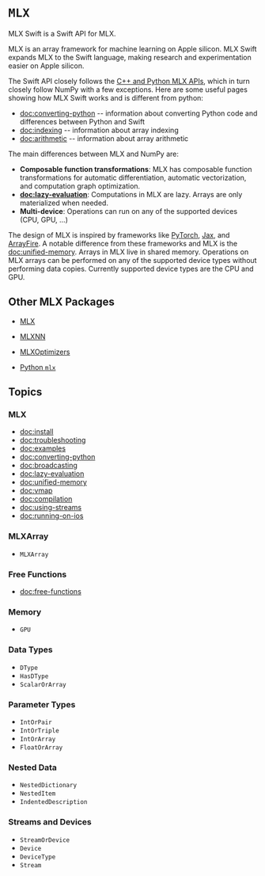 #  ``MLX``

MLX Swift is a Swift API for MLX.

MLX is an array framework for machine learning on Apple silicon. MLX Swift
expands MLX to the Swift language, making research and experimentation easier
on Apple silicon.

The Swift API closely follows the 
[C++ and Python MLX APIs](https://ml-explore.github.io/mlx/build/html/index.html), which in turn closely follow
NumPy with a few exceptions. Here are some useful pages showing how MLX Swift works and is different
from python:

- <doc:converting-python> -- information about converting Python code and differences between Python and Swift
- <doc:indexing> -- information about array indexing
- <doc:arithmetic> -- information about array arithmetic

The main differences between MLX and NumPy are:

 - **Composable function transformations**: MLX has composable function
   transformations for automatic differentiation, automatic vectorization,
   and computation graph optimization.
 - **<doc:lazy-evaluation>**: Computations in MLX are lazy. Arrays are only
   materialized when needed.
 - **Multi-device**: Operations can run on any of the supported devices (CPU,
   GPU, ...)

The design of MLX is inspired by frameworks like 
[PyTorch](https://pytorch.org/), [Jax](https://github.com/google/jax), and
[ArrayFire](https://arrayfire.org/). A notable difference from these
frameworks and MLX is the <doc:unified-memory>. Arrays in MLX live in shared
memory. Operations on MLX arrays can be performed on any of the supported
device types without performing data copies. Currently supported device types
are the CPU and GPU.

## Other MLX Packages

- [MLX](mlx)
- [MLXNN](mlxnn)
- [MLXOptimizers](mlxoptimizers)

- [Python `mlx`](https://ml-explore.github.io/mlx/build/html/index.html)

## Topics

### MLX

- <doc:install>
- <doc:troubleshooting>
- <doc:examples>
- <doc:converting-python>
- <doc:broadcasting>
- <doc:lazy-evaluation>
- <doc:unified-memory>
- <doc:vmap>
- <doc:compilation>
- <doc:using-streams>
- <doc:running-on-ios>

### MLXArray

- ``MLXArray``

### Free Functions

- <doc:free-functions>

### Memory

- ``GPU``

### Data Types

- ``DType``
- ``HasDType``
- ``ScalarOrArray``

### Parameter Types

- ``IntOrPair``
- ``IntOrTriple``
- ``IntOrArray``
- ``FloatOrArray``

### Nested Data

- ``NestedDictionary``
- ``NestedItem``
- ``IndentedDescription``

### Streams and Devices

- ``StreamOrDevice``
- ``Device``
- ``DeviceType``
- ``Stream``
